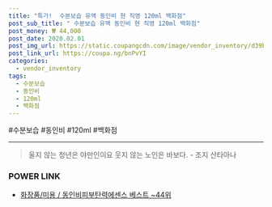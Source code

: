 ```yaml
--- 
title: "특가!  수분보습 유액 동인비 현 직영 120ml 백화점" 
post_sub_title: " 수분보습 유액 동인비 현 직영 120ml 백화점" 
post_money: ₩ 44,000 
post_date: 2020.02.01 
post_img_url: https://static.coupangcdn.com/image/vendor_inventory/d39b/9a30effc701141d720ccffa5975081ebcb311bb60cf2d66ab0abeef895a5.jpg 
post_link_url: https://coupa.ng/bnPvYI 
categories: 
  - vendor_inventory 
tags: 
  - 수분보습 
  - 동인비 
  - 120ml 
  - 백화점 
--- 
```

  #수분보습 #동인비 #120ml #백화점 
<hr> 

> 울지 않는 청년은 야만인이요 웃지 않는 노인은 바보다. - 조지 산타아나 


### POWER LINK

* <a href="https://blog.naver.com/santokki14/221792338305" target="_blank">화장품/미용 / 동인비피부탄력에센스 베스트 ~44위</a>
